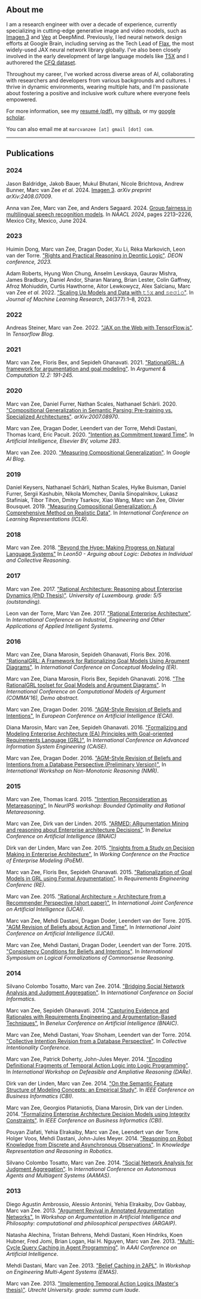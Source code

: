## About me

I am a research engineer with over a decade of experience, currently specializing in cutting-edge generative image and video models, such as [Imagen 3](https://deepmind.google/technologies/imagen-3/) and [Veo](https://deepmind.google/technologies/veo/) at DeepMind. Previously, I led neural network design efforts at Google Brain, including serving as the Tech Lead of [Flax](https://github.com/google/flax), the most widely-used JAX neural network library globally. I've also been closely involved in the early development of large language models like [T5X](https://github.com/google-research/t5x) and I authorered the [CFQ dataset](https://opensource.googleblog.com/2020/03/measuring-compositional-generalization.html).

Throughout my career, I've worked across diverse areas of AI, collaborating with researchers and developers from various backgrounds and cultures. I thrive in dynamic environments, wearing multiple hats, and I’m passionate about fostering a positive and inclusive work culture where everyone feels empowered.

For more information, see my [resumé (pdf)](marcvanzee_cv.pdf), my [github](http://www.github.com/marcvanzee), or my [google scholar](https://scholar.google.com/citations?user=OPZa8z4AAAAJ).

You can also email me at `marcvanzee [at] gmail [dot] com`.

----

## Publications

### 2024

Jason Baldridge, Jakob Bauer, Mukul Bhutani, Nicole Brichtova, Andrew Bunner, Marc van Zee *et al.* 2024. [Imagen 3](https://arxiv.org/abs/2408.07009). *arXiv preprint arXiv:2408.07009*.

Anna van Zee, Marc van Zee, and Anders Søgaard. 2024. [Group fairness in multilingual speech recognition models](https://aclanthology.org/2024.findings-naacl.143/). In *NAACL 2024*, pages 2213–2226, Mexico City, Mexico, June 2024.

### 2023

Huimin Dong, Marc van Zee, Dragan Doder, Xu Li, Rėka Markovich, Leon van der Torre. ["Rights and Practical Reasoning in Deontic Logic"](https://orbilu.uni.lu/bitstream/10993/60731/1/Rights%20and%20Practical%20Reasoning%20in%20Deontic%20Logic%20%5bDong%20et%20al.%202023%5d.pdf). *DEON conference, 2023.*

Adam Roberts, Hyung Won Chung, Anselm Levskaya, Gaurav Mishra, James Bradbury, Daniel Andor, Sharan Narang, Brian Lester, Colin Gaffney, Afroz Mohiuddin, Curtis Hawthorne, Aitor Lewkowycz, Alex Salcianu, Marc van Zee *et al.* 2022. ["Scaling Up Models and Data with 𝚝𝟻𝚡 and 𝚜𝚎𝚚𝚒𝚘"](https://arxiv.org/abs/2203.17189). In *Journal of Machine Learning
Research*, 24(377):1–8, 2023.

### 2022

Andreas Steiner, Marc van Zee. 2022. ["JAX on the Web with TensorFlow.js"](https://blog.tensorflow.org/2022/08/jax-on-web-with-tensorflowjs.html). In *Tensorflow Blog*.

### 2021

Marc van Zee, Floris Bex, and Sepideh Ghanavati. 2021. ["RationalGRL: A framework for argumentation and goal modeling"](https://content.iospress.com/articles/argument-and-computation/aac200527). In *Argument & Computation 12.2: 191-245.*

### 2020

Marc van Zee, Daniel Furrer, Nathan Scales, Nathanael Schärli. 2020. ["Compositional Generalization in Semantic Parsing: Pre-training vs. Specialized Architectures"](https://arxiv.org/abs/2007.08970). *arXiv:2007.08970*.

Marc van Zee, Dragan Doder, Leendert van der Torre, Mehdi Dastani, Thomas Icard, Eric Pacuit. 2020. ["Intention as Commitment toward Time"](https://www.sciencedirect.com/science/article/abs/pii/S0004370220300308). In *Artificial Intelligence, Elsevier BV, volume 283*.

Marc van Zee. 2020. ["Measuring Compositional Generalization"](https://ai.googleblog.com/2020/03/measuring-compositional-generalization.html). In *Google AI Blog*.

### 2019

Daniel Keysers, Nathanael Schärli, Nathan Scales, Hylke Buisman, Daniel Furrer, Sergii Kashubin, Nikola Momchev, Danila Sinopalnikov, Lukasz Stafiniak, Tibor Tihon, Dmitry Tsarkov, Xiao Wang, Marc van Zee, Olivier Bousquet. 2019. ["Measuring Compositional Generalization: A Comprehensive Method on Realistic Data"](https://openreview.net/forum?id=SygcCnNKwr). In *International Conference on Learning Representations (ICLR)*.

### 2018

Marc van Zee. 2018. ["Beyond the Hype: Making Progress on Natural Language Systems"](leon50.pdf) In *Leon50 - Arguing about Logic: Debates in Individual and Collective Reasoning*.

### 2017

Marc van Zee. 2017. ["Rational Architecture: Reasoning about Enterprise Dynamics (PhD Thesis)"](marcvanzee_phdthesis.pdf). *University of Luxembourg. grade: 5/5 (outstanding).*

Leon van der Torre, Marc Van Zee. 2017. ["Rational Enterprise Architecture"](https://link.springer.com/chapter/10.1007/978-3-319-60042-0_2). In *International Conference on Industrial, Engineering and Other Applications of Applied Intelligent Systems*.

### 2016

Marc van Zee, Diana Marosin, Sepideh Ghanavati, Floris Bex. 2016. ["RationalGRL: A Framework for Rationalizing Goal Models Using Argument Diagrams"](https://www.springerprofessional.de/en/rationalgrl-a-framework-for-rationalizing-goal-models-using-argu/11026208). In *International Conference on Conceptual Modeling (ER)*.

Marc van Zee, Diana Marosin, Floris Bex, Sepideh Ghanavati. 2016. ["The RationalGRL toolset for Goal Models and Argument Diagrams"](http://www.florisbex.com/papers/RationalGRL-COMMA.pdf). In *International Conference on Computational Models of Argument (COMMA'16), Demo abstract.*  

Marc van Zee, Dragan Doder. 2016. ["AGM-Style Revision of Beliefs and Intentions"](https://orbilu.uni.lu/bitstream/10993/29389/1/663-vanZee.pdf), In *European Conference on Artificial Intelligence (ECAI).* 

Diana Marosin, Marc van Zee, Sepideh Ghanavati. 2016. ["Formalizing and Modeling Enterprise Architecture (EA) Principles with Goal-oriented Requirements Language (GRL)"](https://link.springer.com/chapter/10.1007/978-3-319-39696-5_13), In *International Conference on Advanced Information System Engineering (CAiSE)*.

Marc van Zee, Dragan Doder. 2016. ["AGM-Style Revision of Beliefs and Intentions from a Database Perspective (Preliminary Version)"](https://arxiv.org/abs/1604.07183), In *International Workshop on Non-Monotonic Reasoning (NMR)*.

### 2015

Marc van Zee, Thomas Icard. 2015. ["Intention Reconsideration as Metareasoning"](https://web.stanford.edu/~icard/borm.pdf), In *NeurIPS workshop: Bounded Optimality and Rational Metareasoning*.

Marc van Zee, Dirk van der Linden. 2015. ["ARMED: ARgumentation Mining and reasoning about Enterprise architecture Decisions"](https://orbilu.uni.lu/handle/10993/23867). In *Benelux Conference on Artificial Intelligence (BNAIC)*

Dirk van der Linden, Marc van Zee. 2015. ["Insights from a Study on Decision Making in Enterprise Architecture"](https://ceur-ws.org/Vol-1497/PoEM2015_ShortPaper3.pdf), In *Working Conference on the Practice of Enterprise Modeling (PoEM)*.

Marc van Zee, Floris Bex, Sepideh Ghanavati. 2015. ["Rationalization of Goal Models in GRL using Formal Argumentation"](https://ieeexplore.ieee.org/document/7320426). In *Requirements Engineering Conferenc (RE)*.

Marc van Zee. 2015. ["Rational Architecture = Architecture from a Recommender Perspective (short paper)"](https://www.ijcai.org/Proceedings/15/Papers/649.pdf), In *International Joint Conference on Artificial Intelligence (IJCAI)*.

Marc van Zee, Mehdi Dastani, Dragan Doder, Leendert van der Torre. 2015. ["AGM Revision of Beliefs about Action and Time"](https://www.ijcai.org/Proceedings/15/Papers/458.pdf), In *International Joint Conference on Artificial Intelligence (IJCAI)*.

Marc van Zee, Mehdi Dastani, Dragan Doder, Leendert van der Torre. 2015. ["Consistency Conditions for Beliefs and Intentions"](https://cdn.aaai.org/ocs/10282/10282-45268-1-PB.pdf). In *International Symposium on Logical Formalizations of Commonsense Reasoning*.

### 2014

Silvano Colombo Tosatto, Marc van Zee. 2014. ["Bridging Social Network Analysis and Judgment Aggregation"](https://link.springer.com/chapter/10.1007/978-3-319-13734-6_2). In *International Conference on Social Informatics.*

Marc van Zee, Sepideh Ghanavati. 2014. ["Capturing Evidence and Rationales with Requirements Engineering and Argumentation-Based Techniques"](https://orbilu.uni.lu/bitstream/10993/19555/1/paper.pdf), In *Benelux Conference on Artificial Intelligence (BNAIC)*.

Marc van Zee, Mehdi Dastani, Yoav Shoham, Leendert van der Torre. 2014. ["Collective Intention Revision from a Database Perspective"](https://orbilu.uni.lu/handle/10993/20097). In *Collective Intentionality Conference*.

Marc van Zee, Patrick Doherty, John-Jules Meyer. 2014. ["Encoding Definitional Fragments of Temporal Action Logic into Logic Programming"](https://ceur-ws.org/Vol-1212/DARe-14-paper-7.pdf). In *International Workshop on Defeasible and Ampliative Reasoning (DARe)*.

Dirk van der Linden, Marc van Zee. 2014. ["On the Semantic Feature Structure of Modeling Concepts: an Empirical Study"](https://ieeexplore.ieee.org/document/6904317). In *IEEE Conference on Business Informatics (CBI)*.

Marc van Zee, Georgios Plataniotis, Diana Marosin, Dirk van der Linden. 2014. ["Formalizing Enterprise Architecture Decision Models using Integrity Constraints"](https://ieeexplore.ieee.org/document/6904148). In *IEEE Conference on Business Informatics (CBI)*.

Pouyan Ziafati, Yehia Elrakaiby, Marc van Zee, Leendert van der Torre, Holger Voos, Mehdi Dastani, John-Jules Meyer. 2014. ["Reasoning on Robot Knowledge from Discrete and Asynchronous Observations"](https://aaai.org/papers/07738-reasoning-on-robot-knowledge-from-discrete-and-asynchronous-observations/). In *Knowledge Representation and Reasoning in Robotics*.

Silvano Colombo Tosatto, Marc van Zee. 2014. ["Social Network Analysis for Judgment Aggregation"](https://www.ifaamas.org/Proceedings/aamas2014/aamas/p1529.pdf). In *International Conference on Autonomous Agents and Multiagent Systems (AAMAS)*.

### 2013

Diego Agustin Ambrossio, Alessio Antonini, Yehia Elrakaiby, Dov Gabbay, Marc van Zee. 2013. ["Argument Revival in Annotated Argumentation Networks"](https://orbilu.uni.lu/bitstream/10993/12967/1/ambrossio2013.pdf), In *Workshop on Argumentation in Artificial Intelligence and Philosophy: computational and philosophical perspectives (ARGAIP)*.

Natasha Alechina, Tristan Behrens, Mehdi Dastani, Koen Hindriks, Koen Hubner, Fred Jomi, Brian Logan, Hai H. Nguyen, Marc van Zee. 2013. ["Multi-Cycle Query Caching in Agent Programming"](https://aaai.org/papers/618-multi-cycle-query-caching-in-agent-programming/). In *AAAI Conference on Artificial Intelligence*.  

Mehdi Dastani, Marc van Zee. 2013. ["Belief Caching in 2APL"](https://link.springer.com/chapter/10.1007/978-3-642-45343-4_7). In *Workshop on Engineering Multi-Agent Systems (EMAS)*.  

Marc van Zee. 2013. ["Implementing Temporal Action Logics (Master's thesis)"](https://studenttheses.uu.nl/handle/20.500.12932/12561). *Utrecht University. grade: summa cum laude*.  
